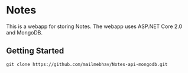 # Notes

This is a webapp for storing Notes. The webapp uses ASP.NET Core 2.0 and MongoDB.

## Getting Started
```
git clone https://github.com/mailmebhav/Notes-api-mongodb.git
```